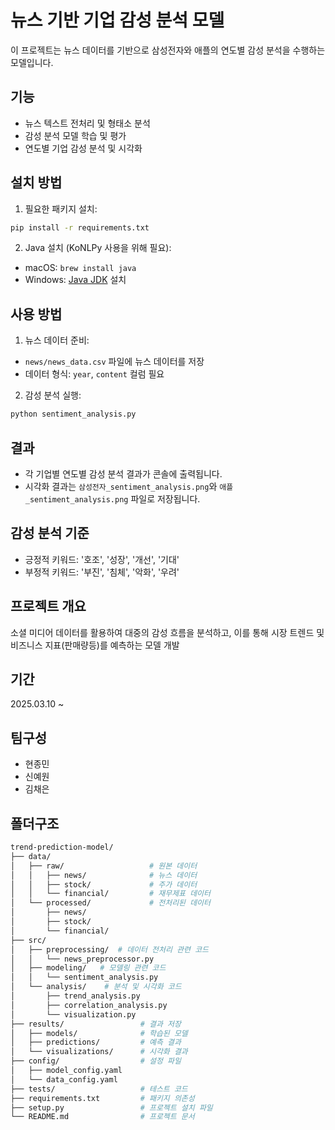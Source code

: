 # 뉴스 기반 기업 감성 분석 모델

이 프로젝트는 뉴스 데이터를 기반으로 삼성전자와 애플의 연도별 감성 분석을 수행하는 모델입니다.

## 기능

- 뉴스 텍스트 전처리 및 형태소 분석
- 감성 분석 모델 학습 및 평가
- 연도별 기업 감성 분석 및 시각화

## 설치 방법

1. 필요한 패키지 설치:
```bash
pip install -r requirements.txt
```

2. Java 설치 (KoNLPy 사용을 위해 필요):
- macOS: `brew install java`
- Windows: [Java JDK](https://www.oracle.com/java/technologies/javase-downloads.html) 설치

## 사용 방법

1. 뉴스 데이터 준비:
- `news/news_data.csv` 파일에 뉴스 데이터를 저장
- 데이터 형식: `year`, `content` 컬럼 필요

2. 감성 분석 실행:
```bash
python sentiment_analysis.py
```

## 결과

- 각 기업별 연도별 감성 분석 결과가 콘솔에 출력됩니다.
- 시각화 결과는 `삼성전자_sentiment_analysis.png`와 `애플_sentiment_analysis.png` 파일로 저장됩니다.

## 감성 분석 기준

- 긍정적 키워드: '호조', '성장', '개선', '기대'
- 부정적 키워드: '부진', '침체', '악화', '우려'

## 프로젝트 개요
소셜 미디어 데이터를 활용하여 대중의 감성 흐름을 분석하고,
이를 통해 시장 트렌드 및 비즈니스 지표(판매량등)를 예측하는 모델 개발 

## 기간 
2025.03.10 ~ 

## 팀구성 
- 현종민
- 신예원
- 김채은 

## 폴더구조
```bash
trend-prediction-model/
├── data/
│   ├── raw/                   # 원본 데이터
│   │   ├── news/              # 뉴스 데이터
│   │   ├── stock/             # 주가 데이터
│   │   └── financial/         # 재무제표 데이터
│   └── processed/             # 전처리된 데이터
│       ├── news/
│       ├── stock/
│       └── financial/
├── src/
│   ├── preprocessing/  # 데이터 전처리 관련 코드
│   │   └── news_preprocessor.py
│   ├── modeling/   # 모델링 관련 코드
│   │   └── sentiment_analysis.py
│   └── analysis/    # 분석 및 시각화 코드
│       ├── trend_analysis.py
│       ├── correlation_analysis.py
│       └── visualization.py
├── results/                 # 결과 저장
│   ├── models/              # 학습된 모델
│   ├── predictions/         # 예측 결과
│   └── visualizations/      # 시각화 결과
├── config/                  # 설정 파일
│   ├── model_config.yaml
│   └── data_config.yaml
├── tests/                   # 테스트 코드
├── requirements.txt         # 패키지 의존성
├── setup.py                 # 프로젝트 설치 파일
└── README.md                # 프로젝트 문서

